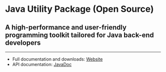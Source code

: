 # Java Utility Package (Open Source)

## A high-performance and user-friendly programming toolkit tailored for Java back-end developers

---

- Full documentation and downloads: [Website](https://java-util.k43.ch)
- API documentation: [JavaDoc](https://andybrunner.github.io/Java-Utility-Package/ch/k43/util/package-summary.html)

